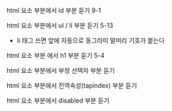 html 요소 부분에서 id 부분 듣기 9-1

html 요소 부분에서 ul / li 부분 듣기    5-13

- li 태그 쓰면 앞에 자동으로 동그라미 말머리 기호가 붙는다

html 요소 부분 에서 h1 부분 듣기  5-4

html  요소 부분에서 부정 선택자 부분 듣기 

html 요소 부분에서 전역속성(tapindex) 부분 듣기

html 요소 부분에서 disabled 부분 듣기

